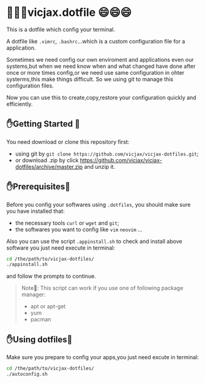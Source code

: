 # :rose::rose::rose:vicjax.dotfile :smile::smile::smile:

This is a dotfile which config your terminal.

A dotfile like `.vimrc`, `.bashrc`...which is a custom configuration file for a application.

Sometimes we need config our own enviroment and applications even our systems,but when we need know when and what changed have done after once or more times config,or we need use same configuration in ohter systerms,this make things difficult. So we using git to manage this configuration files.

Now you can use this to create,copy,restore your configuration quickly and efficiently.

## :hand:Getting Started :orange_book:

You need download or clone this repository first:

- using git by `git clone https://github.com/vicjax/vicjax-dotfiles.git`;
- or download .zip by click https://github.com/vicjax/vicjax-dotfiles/archive/master.zip and unzip it.

## :hand:Prerequisites:orange_book:

Before you config your softwares using `.dotfiles`, you should make sure you have installed that:

- the necessary tools `curl` or `wget` and `git`;
- the softwares you want to config like `vim` `neovim` ...

Also you can use the script `.appinstall.sh` to check and install above software you just need execute in terminal:

```sh
cd /the/path/to/vicjax-dotfiles/
./appinstall.sh
```

and follow the prompts to continue.
> Note:speech_balloon:: This script can work if you use one of following package manager:
> - apt or apt-get
> - yum
> - pacman
## :hand:Using dotfiles:orange_book:

Make sure you prepare to config your apps,you just need excute in terminal:

```sh
cd /the/path/to/vicjax-dotfiles/
./autoconfig.sh
```
